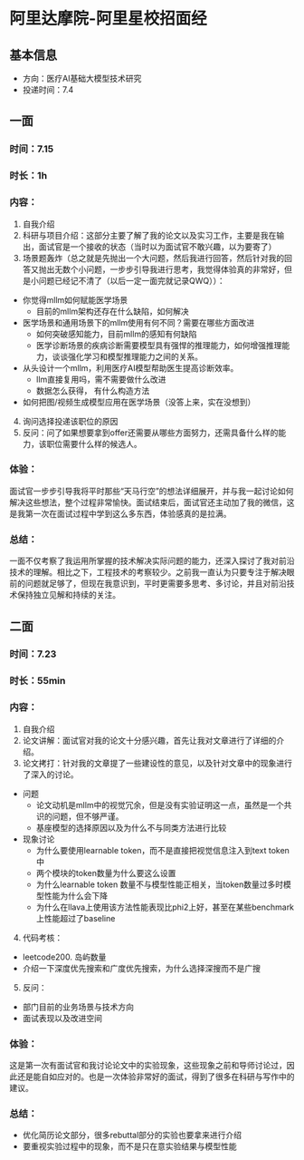 # 阿里达摩院-阿里星校招面经
## 基本信息
- 方向：医疗AI基础大模型技术研究
- 投递时间：7.4
## 一面
### 时间：7.15
### 时长：1h
### 内容：
1. 自我介绍
2. 科研与项目介绍：这部分主要了解了我的论文以及实习工作，主要是我在输出，面试官是一个接收的状态（当时以为面试官不敢兴趣，以为要寄了）
3. 场景题轰炸（总之就是先抛出一个大问题，然后我进行回答，然后针对我的回答又抛出无数个小问题，一步步引导我进行思考，我觉得体验真的非常好，但是小问题已经记不清了（以后一定一面完就记录QWQ））：
- 你觉得mllm如何赋能医学场景
	- 目前的mllm架构还存在什么缺陷，如何解决
- 医学场景和通用场景下的mllm使用有何不同？需要在哪些方面改进
	- 如何突破感知能力，目前mllm的感知有何缺陷
	- 医学诊断场景的疾病诊断需要模型具有强悍的推理能力，如何增强推理能力，谈谈强化学习和模型推理能力之间的关系。
- 从头设计一个mllm，利用医疗AI模型帮助医生提高诊断效率。
	- llm直接复用吗，需不需要做什么改进
	- 数据怎么获得， 有什么构造方法
- 如何把图/视频生成模型应用在医学场景（没答上来，实在没想到）
4. 询问选择投递该职位的原因
5. 反问：问了如果想要拿到offer还需要从哪些方面努力，还需具备什么样的能力，该职位需要什么样的候选人。
### 体验：
面试官一步步引导我将平时那些“天马行空”的想法详细展开，并与我一起讨论如何解决这些想法，整个过程非常愉快。面试结束后，面试官还主动加了我的微信，这是我第一次在面试过程中学到这么多东西，体验感真的是拉满。
### 总结：
一面不仅考察了我运用所掌握的技术解决实际问题的能力，还深入探讨了我对前沿技术的理解。相比之下，工程技术的考察较少。之前我一直认为只要专注于解决眼前的问题就足够了，但现在我意识到，平时更需要多思考、多讨论，并且对前沿技术保持独立见解和持续的关注。

## 二面
### 时间：7.23
### 时长：55min
### 内容：
1. 自我介绍
2. 论文讲解：面试官对我的论文十分感兴趣，首先让我对文章进行了详细的介绍。
3. 论文拷打：针对我的文章提了一些建设性的意见，以及针对文章中的现象进行了深入的讨论。
- 问题
	- 论文动机是mllm中的视觉冗余，但是没有实验证明这一点，虽然是一个共识的问题，但不够严谨。 
	- 基座模型的选择原因以及为什么不与同类方法进行比较
-  现象讨论
	- 为什么要使用learnable token，而不是直接把视觉信息注入到text token中
	- 两个模块的token数量为什么要这么设置
	- 为什么learnable token 数量不与模型性能正相关，当token数量过多时模型性能为什么会下降
	- 为什么在llava上使用该方法性能表现比phi2上好，甚至在某些benchmark上性能超过了baseline
4. 代码考核：
- leetcode200. 岛屿数量
- 介绍一下深度优先搜索和广度优先搜索，为什么选择深搜而不是广搜
5. 反问：
- 部门目前的业务场景与技术方向
- 面试表现以及改进空间
### 体验：
这是第一次有面试官和我讨论论文中的实验现象，这些现象之前和导师讨论过，因此还是能自如应对的。也是一次体验非常好的面试，得到了很多在科研与写作中的建议。
### 总结：
- 优化简历论文部分，很多rebuttal部分的实验也要拿来进行介绍
- 要重视实验过程中的现象，而不是只在意实验结果与模型性能
